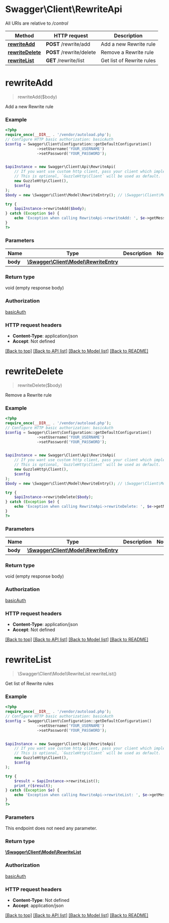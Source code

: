 # Swagger\Client\RewriteApi

All URIs are relative to */control*

Method | HTTP request | Description
------------- | ------------- | -------------
[**rewriteAdd**](RewriteApi.md#rewriteadd) | **POST** /rewrite/add | Add a new Rewrite rule
[**rewriteDelete**](RewriteApi.md#rewritedelete) | **POST** /rewrite/delete | Remove a Rewrite rule
[**rewriteList**](RewriteApi.md#rewritelist) | **GET** /rewrite/list | Get list of Rewrite rules

# **rewriteAdd**
> rewriteAdd($body)

Add a new Rewrite rule

### Example
```php
<?php
require_once(__DIR__ . '/vendor/autoload.php');
// Configure HTTP basic authorization: basicAuth
$config = Swagger\Client\Configuration::getDefaultConfiguration()
              ->setUsername('YOUR_USERNAME')
              ->setPassword('YOUR_PASSWORD');


$apiInstance = new Swagger\Client\Api\RewriteApi(
    // If you want use custom http client, pass your client which implements `GuzzleHttp\ClientInterface`.
    // This is optional, `GuzzleHttp\Client` will be used as default.
    new GuzzleHttp\Client(),
    $config
);
$body = new \Swagger\Client\Model\RewriteEntry(); // \Swagger\Client\Model\RewriteEntry | 

try {
    $apiInstance->rewriteAdd($body);
} catch (Exception $e) {
    echo 'Exception when calling RewriteApi->rewriteAdd: ', $e->getMessage(), PHP_EOL;
}
?>
```

### Parameters

Name | Type | Description  | Notes
------------- | ------------- | ------------- | -------------
 **body** | [**\Swagger\Client\Model\RewriteEntry**](../Model/RewriteEntry.md)|  |

### Return type

void (empty response body)

### Authorization

[basicAuth](../../README.md#basicAuth)

### HTTP request headers

 - **Content-Type**: application/json
 - **Accept**: Not defined

[[Back to top]](#) [[Back to API list]](../../README.md#documentation-for-api-endpoints) [[Back to Model list]](../../README.md#documentation-for-models) [[Back to README]](../../README.md)

# **rewriteDelete**
> rewriteDelete($body)

Remove a Rewrite rule

### Example
```php
<?php
require_once(__DIR__ . '/vendor/autoload.php');
// Configure HTTP basic authorization: basicAuth
$config = Swagger\Client\Configuration::getDefaultConfiguration()
              ->setUsername('YOUR_USERNAME')
              ->setPassword('YOUR_PASSWORD');


$apiInstance = new Swagger\Client\Api\RewriteApi(
    // If you want use custom http client, pass your client which implements `GuzzleHttp\ClientInterface`.
    // This is optional, `GuzzleHttp\Client` will be used as default.
    new GuzzleHttp\Client(),
    $config
);
$body = new \Swagger\Client\Model\RewriteEntry(); // \Swagger\Client\Model\RewriteEntry | 

try {
    $apiInstance->rewriteDelete($body);
} catch (Exception $e) {
    echo 'Exception when calling RewriteApi->rewriteDelete: ', $e->getMessage(), PHP_EOL;
}
?>
```

### Parameters

Name | Type | Description  | Notes
------------- | ------------- | ------------- | -------------
 **body** | [**\Swagger\Client\Model\RewriteEntry**](../Model/RewriteEntry.md)|  |

### Return type

void (empty response body)

### Authorization

[basicAuth](../../README.md#basicAuth)

### HTTP request headers

 - **Content-Type**: application/json
 - **Accept**: Not defined

[[Back to top]](#) [[Back to API list]](../../README.md#documentation-for-api-endpoints) [[Back to Model list]](../../README.md#documentation-for-models) [[Back to README]](../../README.md)

# **rewriteList**
> \Swagger\Client\Model\RewriteList rewriteList()

Get list of Rewrite rules

### Example
```php
<?php
require_once(__DIR__ . '/vendor/autoload.php');
// Configure HTTP basic authorization: basicAuth
$config = Swagger\Client\Configuration::getDefaultConfiguration()
              ->setUsername('YOUR_USERNAME')
              ->setPassword('YOUR_PASSWORD');


$apiInstance = new Swagger\Client\Api\RewriteApi(
    // If you want use custom http client, pass your client which implements `GuzzleHttp\ClientInterface`.
    // This is optional, `GuzzleHttp\Client` will be used as default.
    new GuzzleHttp\Client(),
    $config
);

try {
    $result = $apiInstance->rewriteList();
    print_r($result);
} catch (Exception $e) {
    echo 'Exception when calling RewriteApi->rewriteList: ', $e->getMessage(), PHP_EOL;
}
?>
```

### Parameters
This endpoint does not need any parameter.

### Return type

[**\Swagger\Client\Model\RewriteList**](../Model/RewriteList.md)

### Authorization

[basicAuth](../../README.md#basicAuth)

### HTTP request headers

 - **Content-Type**: Not defined
 - **Accept**: application/json

[[Back to top]](#) [[Back to API list]](../../README.md#documentation-for-api-endpoints) [[Back to Model list]](../../README.md#documentation-for-models) [[Back to README]](../../README.md)

